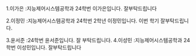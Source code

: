 1.이가은 
 :지능제어시스템공학과 24학번 이가은입니다. 잘부탁드립니다
 
   2.이정민
   :지능제어시스템공학과 24학번 2학년 이정민입니다. 이번 학기 잘부탁드립니다.
   
   3.윤서준
    :24학번 윤서준입니다. 잘 부탁드립니다. 
   4.이성민
:지능제어시스템공학과 24학번 이성민입니다. 잘부탁드립니다
